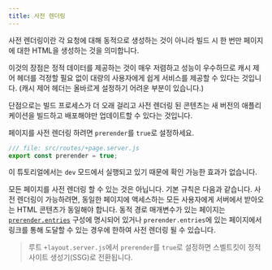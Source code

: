 ```yaml
---
title: 사전 렌더링
---
```


사전 렌더링이란 각 요청에 대해 동적으로 생성하는 것이 아니라 빌드 시 한 번만 페이지에 대한 HTML을 생성하는 것을 의미합니다.

이것의 장점은 정적 데이터를 제공하는 것이 매우 저렴하고 성능이 우수하므로 캐시 제어 헤더를 걱정할 필요 없이 대량의 사용자에게 쉽게 서비스를 제공할 수 있다는 것입니다. (캐시 제어 헤더는 올바르게 설정하기 어려운 부분이 있습니다.)

단점으로는 빌드 프로세스가 더 오래 걸리고 사전 렌더링 된 콘텐츠는 새 버전의 애플리케이션을 빌드하고 배포해야만 업데이트할 수 있다는 것입니다.

페이지를 사전 렌더링 하려면 `prerender`를 `true`로 설정하세요.

```js
/// file: src/routes/+page.server.js
export const prerender = true;
```

이 튜토리얼에서는 `dev` 모드에서 실행되고 있기 때문에 확인 가능한 효과가 없습니다.

모든 페이지를 사전 렌더링 할 수 있는 것은 아닙니다. 기본 규칙은 다음과 같습니다. 사전 렌더링이 가능하려면, 동일한 페이지에 액세스하는 모든 사용자에게 서버에서 받아오는 HTML 콘텐츠가 동일해야 합니다. 동적 경로 매개변수가 있는 페이지는 [`prerender.entries`](https://kit.svelte.dev/docs/configuration#prerender) 구성에 명시되어 있거나 `prerender.entries`에 있는 페이지에서 링크를 통해 도달할 수 있는 경우에 한하여 사전 렌더링 될 수 있습니다.

> 루트 `+layout.server.js`에서 `prerender`를 `true`로 설정하면 스벨트킷이 정적 사이트 생성기(SSG)로 전환됩니다.
